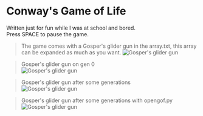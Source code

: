 # Conway's Game of Life
Written just for fun while I was at school and bored.  
Press SPACE to pause the game.

>The game comes with a Gosper's glider gun in the array.txt, this array can be expanded as much as you want.
> ![Gosper's glider gun](https://i.imgur.com/unscCyp.png)

> Gosper's glider gun on gen 0  
> ![Gosper's glider gun](https://i.imgur.com/EYWtaqS.png)

> Gosper's glider gun after some generations  
> ![Gosper's glider gun](https://i.imgur.com/kw4iAQA.png)

> Gosper's glider gun after some generations with opengof.py
> ![Gosper's glider gun](https://i.imgur.com/1QV0deT.png)

